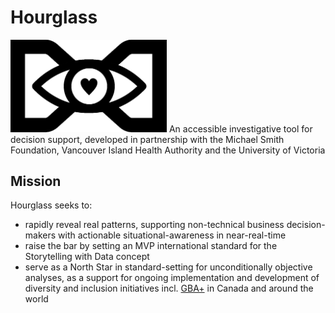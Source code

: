 # Hourglass
<img src="hourglass.png" width="250">
An accessible investigative tool for decision support, developed in partnership with the Michael Smith Foundation, Vancouver Island Health Authority and the University of Victoria 

## Mission
Hourglass seeks to:
* rapidly reveal real patterns, supporting non-technical business decision-makers with actionable situational-awareness in near-real-time
* raise the bar by setting an MVP international standard for the Storytelling with Data concept
* serve as a North Star in standard-setting for unconditionally objective analyses, as a support for ongoing implementation and development of diversity and inclusion initiatives incl. [GBA+](https://www2.gov.bc.ca/assets/gov/british-columbians-our-governments/services-policies-for-government/gender-equity/factsheet-gba.pdf) in Canada and around the world
